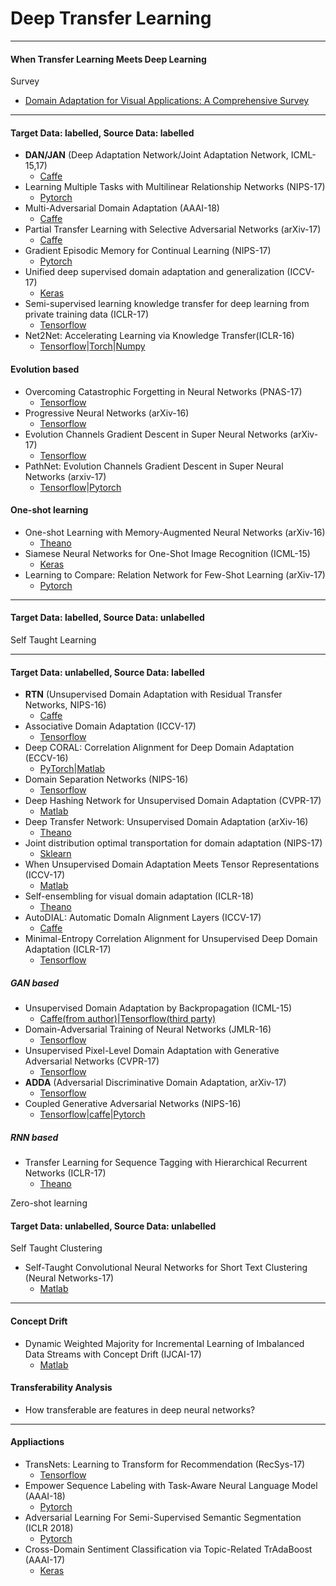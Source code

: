 # Deep Transfer Learning



- - -


#### When Transfer Learning Meets Deep Learning

Survey


- [Domain Adaptation for Visual Applications: A Comprehensive Survey](https://arxiv.org/abs/1702.05374)


- - -
#### Target Data: labelled, Source Data: labelled 



- **DAN/JAN** (Deep Adaptation Network/Joint Adaptation Network, ICML-15,17) 
	- [Caffe](https://github.com/thuml/Xlearn)
- Learning Multiple Tasks with Multilinear Relationship Networks (NIPS-17)	
	- [Pytorch](https://github.com/thuml/MTlearn)	
- Multi-Adversarial Domain Adaptation (AAAI-18)
	- [Caffe](https://github.com/thuml/Xlearn)	
- Partial Transfer Learning with Selective Adversarial Networks (arXiv-17)
	- [Caffe](https://github.com/thuml/Xlearn)		
- Gradient Episodic Memory for Continual Learning (NIPS-17)
	- [Pytorch](https://github.com/facebookresearch/GradientEpisodicMemory)
- Unified deep supervised domain adaptation and generalization (ICCV-17)
	- [Keras](https://github.com/samotiian/CCSA)
- Semi-supervised learning knowledge transfer for deep learning from private training data (ICLR-17)
	- [Tensorflow](https://github.com/tensorflow/models/tree/master/research/differential_privacy/multiple_teachers)
- Net2Net: Accelerating Learning via Knowledge Transfer(ICLR-16)
	- [Tensorflow](https://github.com/paengs/Net2Net)|[Torch](https://github.com/soumith/net2net.torch)|[Numpy](https://github.com/DanielSlater/Net2Net)

#### Evolution based

- Overcoming Catastrophic Forgetting in Neural Networks (PNAS-17)
	- [Tensorflow](https://github.com/ariseff/overcoming-catastrophic)
- Progressive Neural Networks (arXiv-16)
	- [Tensorflow](https://github.com/synpon/prog_nn)
- Evolution Channels Gradient Descent in Super Neural Networks (arXiv-17)
	- [Tensorflow](https://github.com/jaesik817/pathnet)
- PathNet: Evolution Channels Gradient Descent in Super Neural Networks (arxiv-17)
	- [Tensorflow](https://github.com/jaesik817/pathnet)|[Pytorch](https://github.com/kimhc6028/pathnet-pytorch)
		
	
#### One-shot learning

- One-shot Learning with Memory-Augmented Neural Networks (arXiv-16)
	- [Theano](https://github.com/tristandeleu/ntm-one-shot)
- Siamese Neural Networks for One-Shot Image Recognition (ICML-15)	
	- [Keras](https://github.com/sorenbouma/keras-oneshot)
- Learning to Compare: Relation Network for Few-Shot Learning (arXiv-17)
    - [Pytorch](https://github.com/dragen1860/LearningToCompare-Pytorch)
- - -
#### Target Data: labelled, Source Data: unlabelled

Self Taught Learning




- - -
#### Target Data: unlabelled, Source Data: labelled


- **RTN** (Unsupervised Domain Adaptation with Residual Transfer Networks, NIPS-16) 
	- [Caffe](https://github.com/thuml/Xlearn)
- Associative Domain Adaptation (ICCV-17) 
	- [Tensorflow](https://github.com/haeusser/learning_by_association)	
- Deep CORAL: Correlation Alignment for Deep Domain Adaptation (ECCV-16) 
	- [PyTorch](https://github.com/SSARCandy/DeepCORAL)|[Matlab](https://github.com/VisionLearningGroup/CORAL)
- Domain Separation Networks (NIPS-16)	
	- [Tensorflow](https://github.com/tensorflow/models/tree/master/research/domain_adaptation)
- Deep Hashing Network for Unsupervised Domain Adaptation (CVPR-17)	
	- [Matlab](https://github.com/hemanthdv/da-hash)
- Deep Transfer Network: Unsupervised Domain Adaptation (arXiv-16)
	- [Theano](https://github.com/spongezhang/Deep-Transfer-Network)
- Joint distribution optimal transportation for domain adaptation (NIPS-17)
	- [Sklearn](https://github.com/rflamary/JDOT)
- When Unsupervised Domain Adaptation Meets Tensor Representations (ICCV-17)
	- [Matlab](https://github.com/poppinace/TAISL)
- Self-ensembling for visual domain adaptation (ICLR-18)
	- [Theano](https://github.com/Britefury/self-ensemble-visual-domain-adapt)
- AutoDIAL: Automatic DomaIn Alignment Layers (ICCV-17)
	- [Caffe](https://github.com/ducksoup/autodial)
- Minimal-Entropy Correlation Alignment for Unsupervised Deep Domain Adaptation (ICLR-17)
	- [Tensorflow](https://github.com/pmorerio/minimal-entropy-correlation-alignment)

	
	
##### GAN based  

- Unsupervised Domain Adaptation by Backpropagation (ICML-15) 
	- [Caffe(from author)](https://github.com/ddtm/caffe/tree/grl)|[Tensorflow(third party)](https://github.com/shucunt/domain_adaptation)
- Domain-Adversarial Training of Neural Networks (JMLR-16)
	- [Tensorflow](https://github.com/pumpikano/tf-dann)	
- Unsupervised Pixel-Level Domain Adaptation with Generative Adversarial Networks (CVPR-17)	
	- [Tensorflow](https://github.com/tensorflow/models/tree/master/research/domain_adaptation)	
- **ADDA** (Adversarial Discriminative Domain Adaptation, arXiv-17) 
	- [Tensorflow](https://github.com/erictzeng/adda)	
- Coupled Generative Adversarial Networks (NIPS-16)
	- [Tensorflow](https://github.com/andrewliao11/CoGAN-tensorflow)|[caffe](https://github.com/mingyuliutw/CoGAN)|[Pytorch](https://github.com/mingyuliutw/CoGAN_PyTorch)
	
##### RNN based
	
- Transfer Learning for Sequence Tagging with Hierarchical Recurrent Networks (ICLR-17)
	- [Theano](https://github.com/kimiyoung/transfer)
	
Zero-shot learning	
	
	
#### Target Data: unlabelled, Source Data: unlabelled


Self Taught Clustering


- Self-Taught Convolutional Neural Networks for Short Text Clustering (Neural Networks-17)
	- [Matlab](https://github.com/jacoxu/STC2)


- - -
#### Concept Drift


- Dynamic Weighted Majority for Incremental Learning of Imbalanced Data Streams with Concept Drift (IJCAI-17)
	- [Matlab](https://github.com/lylylytc/dwmil)

#### Transferability Analysis

- How transferable are features in deep neural networks?



- - -

#### Appliactions

- TransNets: Learning to Transform for Recommendation (RecSys-17)
	- [Tensorflow](https://github.com/rosecatherinek/TransNets)
- Empower Sequence Labeling with Task-Aware Neural Language Model (AAAI-18)
	- [Pytorch](https://github.com/LiyuanLucasLiu/LM-LSTM-CRF)
- Adversarial Learning For Semi-Supervised Semantic Segmentation (ICLR 2018)
	- [Pytorch](https://github.com/mohitsharma916/Adversarial-Semisupervised-Semantic-Segmentation)
- Cross-Domain Sentiment Classification via Topic-Related TrAdaBoost (AAAI-17)
	- [Keras](https://github.com/xchhuang/cross-domain-sentiment-classification)




